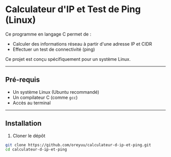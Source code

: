 # Calculateur d'IP et Test de Ping (Linux)

Ce programme en langage C permet de :
- Calculer des informations réseau à partir d'une adresse IP et CIDR
- Effectuer un test de connectivité (ping)

Ce projet est conçu spécifiquement pour un système Linux.

---

## Pré-requis

- Un système Linux (Ubuntu recommandé)
- Un compilateur C (comme `gcc`)
- Accès au terminal

---

## Installation

1. Cloner le dépôt

```bash
git clone https://github.com/oreyuu/calculateur-d-ip-et-ping.git
cd calculateur-d-ip-et-ping
